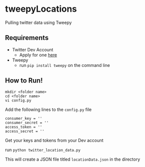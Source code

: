 # tweepyLocations
Pulling twitter data using Tweepy

## Requirements
- Twitter Dev Account
  - Apply for one [here](https://developer.twitter.com/)
- Tweepy
  - run `pip install tweepy` on the command line

## How to Run!

```
mkdir <folder name>
cd <folder name>
vi config.py
```

Add the following lines to the `config.py` file
```
consumer_key = ''
consumer_secret = ''
access_token = ''
access_secret = ''
```
Get your keys and tokens from your Dev account

run `python twitter_location_data.py`

This will create a JSON file titled `locationData.json` in the directory
